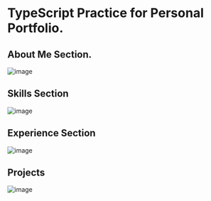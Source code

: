 # TypeScript Practice for Personal Portfolio.

## About Me Section.
![image](https://github.com/user-attachments/assets/93c35da8-60cb-46d6-ab25-b27412eb7e8a)

## Skills Section
![image](https://github.com/user-attachments/assets/62b242b2-e745-49c1-b9bc-a33f7c869523)

## Experience Section
![image](https://github.com/user-attachments/assets/58f9eac3-911e-42cb-9632-880c672e27cf)

## Projects
![image](https://github.com/user-attachments/assets/c5e315cc-7d7f-4f2e-984c-205673b99374)
